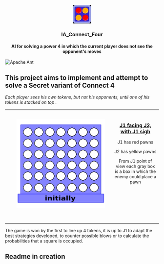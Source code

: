 <div align="center">
  <a href="https://github.com/p3titcr0c0/IA_Connect_Four/">
    <img src="src/resources/logo.jpg" alt="Logo">
  </a>
  <h3 align="center">IA_Connect_Four</h3>
  <h4 align="center">AI for solving a power 4 in which the current player does not see the opponent's moves</h4>
</div>

![Apache Ant](https://img.shields.io/badge/Apache%20Ant-A81C7D?style=for-the-badge&logo=Apache%20Ant&logoColor=white)

## This project aims to implement and attempt to solve a Secret variant of Connect 4
*Each player sees his own tokens, but not his opponents, until one of his tokens is stacked on top .*
<table>
<tr>
<td>
<a href="#banner"><img align="left" src="src/resources/drawing.gif" width="290" style="margin: 30px"></a>
<br>
  <h3 align="center"><ins>J1 facing J2, with J1 sigh</ins></h3>
    <p align="center">J1 has red pawns</p>
    <p align="center">J2 has yellow pawns</p>
    <p align="center">From J1 point of view each gray box is a box in which the enemy could place a pawn</p>
<img width="1000" height="0">
</td>
</tr>
</table>
The game is won by the first to line up 4 tokens, it is up to J1 to adapt the best strategies developed, to counter possible blows or to calculate the probabilities that a square is occupied.

## Readme in creation
